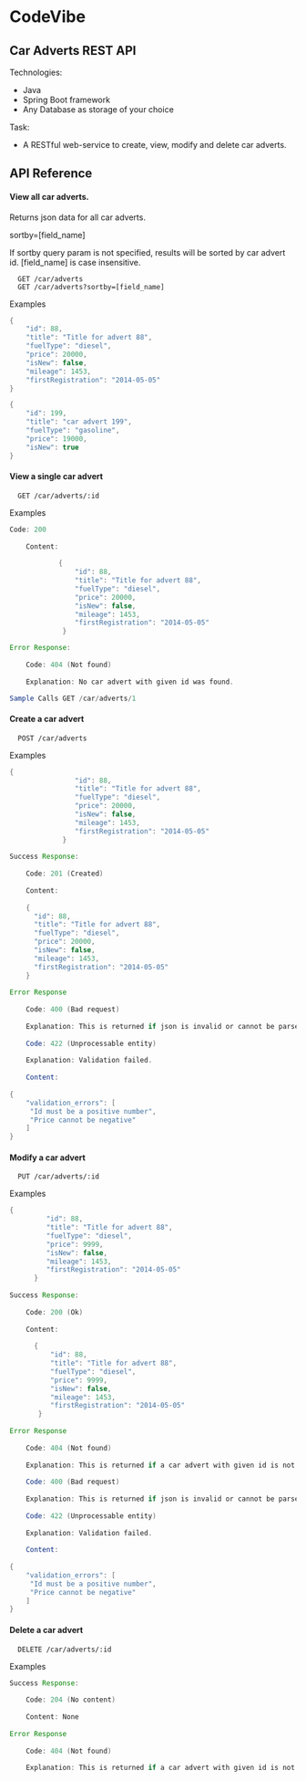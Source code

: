 # CodeVibe
## Car Adverts REST API

Technologies:
- Java
- Spring Boot framework
- Any Database as storage of your choice

Task:
- A RESTful web-service to create, view, modify and delete car adverts. 
## API Reference

#### View all car adverts.
Returns json data for all car adverts.

sortby=[field_name]
 
If sortby query param is not specified, results will be sorted by car advert id. [field_name] is case insensitive.


```http
  GET /car/adverts
  GET /car/adverts?sortby=[field_name]
```

Examples

```java
{
    "id": 88,
    "title": "Title for advert 88",
    "fuelType": "diesel",
    "price": 20000,
    "isNew": false,
    "mileage": 1453,
    "firstRegistration": "2014-05-05"
}

{
    "id": 199,
    "title": "car advert 199",
    "fuelType": "gasoline",
    "price": 19000,
    "isNew": true
}
```

#### View a single car advert

```http
  GET /car/adverts/:id
```
Examples

```java
Code: 200
 
    Content:
 
            {
                "id": 88,
                "title": "Title for advert 88",
                "fuelType": "diesel",
                "price": 20000,
                "isNew": false,
                "mileage": 1453,
                "firstRegistration": "2014-05-05"
             }

Error Response:
 
    Code: 404 (Not found)
 
    Explanation: No car advert with given id was found.

Sample Calls GET /car/adverts/1
```
#### Create a car advert

```http
  POST /car/adverts
```
Examples

```java
{
                "id": 88,
                "title": "Title for advert 88",
                "fuelType": "diesel",
                "price": 20000,
                "isNew": false,
                "mileage": 1453,
                "firstRegistration": "2014-05-05"
             }
 
Success Response:
 
    Code: 201 (Created)
 
    Content:
 
    {
      "id": 88,
      "title": "Title for advert 88",
      "fuelType": "diesel",
      "price": 20000,
      "isNew": false,
      "mileage": 1453,
      "firstRegistration": "2014-05-05"
    }
 
Error Response
 
    Code: 400 (Bad request)
 
    Explanation: This is returned if json is invalid or cannot be parsed.
 
    Code: 422 (Unprocessable entity)
 
    Explanation: Validation failed.
 
    Content:
 
{
    "validation_errors": [
     "Id must be a positive number",
     "Price cannot be negative"
    ]
}
```

#### Modify a car advert

```http
  PUT /car/adverts/:id
```
Examples

```java
{
         "id": 88,
         "title": "Title for advert 88",
         "fuelType": "diesel",
         "price": 9999,
         "isNew": false,
         "mileage": 1453,
         "firstRegistration": "2014-05-05"
      }
 
Success Response:
 
    Code: 200 (Ok)
 
    Content:
 
      {
          "id": 88,
          "title": "Title for advert 88",
          "fuelType": "diesel",
          "price": 9999,
          "isNew": false,
          "mileage": 1453,
          "firstRegistration": "2014-05-05"
       }
 
Error Response
 
    Code: 404 (Not found)
 
    Explanation: This is returned if a car advert with given id is not found.
 
    Code: 400 (Bad request)
 
    Explanation: This is returned if json is invalid or cannot be parsed.
 
    Code: 422 (Unprocessable entity)
 
    Explanation: Validation failed.
 
    Content:
 
{
    "validation_errors": [
     "Id must be a positive number",
     "Price cannot be negative"
    ]
}
```

#### Delete a car advert

```http
  DELETE /car/adverts/:id
```
Examples

```java
Success Response:
 
    Code: 204 (No content)
 
    Content: None
 
Error Response
 
    Code: 404 (Not found)
 
    Explanation: This is returned if a car advert with given id is not found.

```
